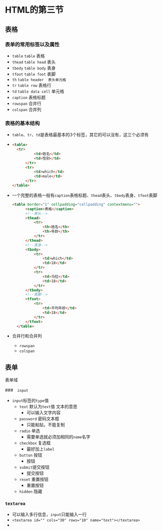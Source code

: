 # HTML的第三节

## 表格

### 表单的常用标签以及属性

* `table`   `table`      表格   
* `thead`    `table head`  表头
* `tbody`     `table body`    表身
* `tfoot`     `table foot`    表脚
* `th`           `table header  表头单元格`
* `tr`           `table row`    表格行
* `td`          `table data cell`    单元格
* `caption`  表格标题
* `rowspan` 合并行
* `colspan` 合并列

###  表格的基本结构

* `table`、`tr`、`td`是表格最基本的3个标签，其它的可以没有，这三个必须有

* ```html
  <table>
  	<tr>
        	<td>姓名</td>
        	<td>性别</td>
    	</tr>
    	<tr>
    		<td>which</td>
        	<td>male</td>
    	</tr>
  </table>
  ```

* 一个完整的表格一般有`caption`表格标题、`thead`表头、`tbody`表身、`tfoot`表脚

  ```html
  <table border="1" cellpadding="cellpadding" contextmenu="">
  	    <caption>表格</caption>
  	    <!--表头-->
  	    <thead>
  	        <tr>
  	            <th>姓名</th>
  	    		<th>年龄</th>
  	        </tr>
  	    </thead>
  	    <!--表身-->
  	    <tbody>
  	        <tr>
  	            <td>which</td>
  	            <td>18</td>
  	        </tr>
  	        <tr>
  	            <td>乌拉</td>
  	            <td>18</td>
  	        </tr>
  	    </tbody>
  	    <!--表脚-->
  	    <tfoot>
  	        <tr>
  	            <td>平均年龄</td>
  	            <td>18</td>
  	        </tr>
  	    </tfoot>
  	</table>
  ```

* 合并行和合并列

  * `rowspan`  
  * `colspan`

## 表单

表单域

###　`input`

* `input`标签的`type`值
  * `text` 默认为`text`值 文本的意思
    * 可以输入文字内容
  * `password` 密码文本框
    * 只能粘贴，不能复制
  * `radio` 单选  
    * 需要单选就必须加相同的`name`名字
  * `checkbox` 复选框
    * 最好加上`label`
  * `button` 按钮
    * 按钮
  * `submit`提交按钮
    * 提交按钮
  * `reset` 重置按钮
    * 重置按钮
  * `hidden` 隐藏

### `textarea`

* 可以输入多行信息，`input`只能输入一行
* `<textarea id="" cols="30" rows="10" name="text"></textarea>`
* ​

